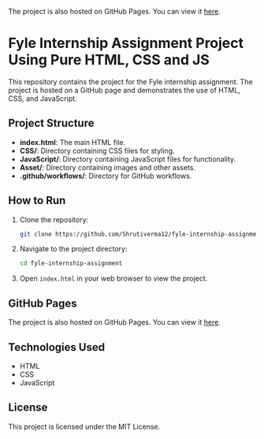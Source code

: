 The project is also hosted on GitHub Pages. You can view it [here](https://Shrutiverma12.github.io/fyle-internship-assignment).
# Fyle Internship Assignment Project Using Pure HTML, CSS and JS

This repository contains the project for the Fyle internship assignment. The project is hosted on a GitHub page and demonstrates the use of HTML, CSS, and JavaScript.

## Project Structure

- **index.html**: The main HTML file.
- **CSS/**: Directory containing CSS files for styling.
- **JavaScript/**: Directory containing JavaScript files for functionality.
- **Asset/**: Directory containing images and other assets.
- **.github/workflows/**: Directory for GitHub workflows.

## How to Run

1. Clone the repository:
    ```bash
    git clone https://github.com/Shrutiverma12/fyle-internship-assignment.git
    ```

2. Navigate to the project directory:
    ```bash
    cd fyle-internship-assignment
    ```

3. Open `index.html` in your web browser to view the project.

## GitHub Pages

The project is also hosted on GitHub Pages. You can view it [here](https://Shrutiverma12.github.io/fyle-internship-assignment).

## Technologies Used

- HTML
- CSS
- JavaScript

## License

This project is licensed under the MIT License.
